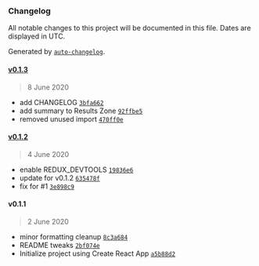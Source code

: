 ### Changelog

All notable changes to this project will be documented in this file. Dates are displayed in UTC.

Generated by [`auto-changelog`](https://github.com/CookPete/auto-changelog).

#### [v0.1.3](https://github.com/gregfenton/react-firestore-query-lab/compare/v0.1.2...v0.1.3)

> 8 June 2020

- add CHANGELOG [`3bfa662`](https://github.com/gregfenton/react-firestore-query-lab/commit/3bfa662287dff5f8dad6e355a236940789fc1cf6)
- add summary to Results Zone [`92ffbe5`](https://github.com/gregfenton/react-firestore-query-lab/commit/92ffbe5688aa4d09101d8ba69eb3397ff7aeffae)
- removed unused import [`470ff0e`](https://github.com/gregfenton/react-firestore-query-lab/commit/470ff0e963084f32e01ec671041cf94d2c615c05)

#### [v0.1.2](https://github.com/gregfenton/react-firestore-query-lab/compare/v0.1.1...v0.1.2)

> 4 June 2020

- enable REDUX_DEVTOOLS [`19836e6`](https://github.com/gregfenton/react-firestore-query-lab/commit/19836e65a5e8ec8e63af1e25f80de23365ab3cf9)
- update for v0.1.2 [`635478f`](https://github.com/gregfenton/react-firestore-query-lab/commit/635478fb24b77a7311369cc1863f4767f8787ee5)
- fix for #1 [`3e898c9`](https://github.com/gregfenton/react-firestore-query-lab/commit/3e898c900123535c34be0cfe10e3d8407fc8283a)

#### v0.1.1

> 2 June 2020

- minor formatting cleanup [`8c3a684`](https://github.com/gregfenton/react-firestore-query-lab/commit/8c3a6849aba22f6bd51ef555c25a3e4df35e7e5b)
- README tweaks [`2bf074e`](https://github.com/gregfenton/react-firestore-query-lab/commit/2bf074ef80bad96acf61900413318412c313fbbf)
- Initialize project using Create React App [`a5b88d2`](https://github.com/gregfenton/react-firestore-query-lab/commit/a5b88d2aa93a9c529ce2d9e8c2e8d3bd2691d04d)
